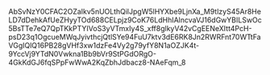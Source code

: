 AbSvNzY0CFAC2OZaIkv5nUOLthQilJpgW5lHYXbe9LjnXa_M9tlzyS45Ar8HeLD7dDehkAfUeZHyyTOd688CELpjz9CoK76LdHhIAlncvaVJ16dGwYBILSwOc5BsTTe7eQ7QpTKkPTYIVoS3yVTmxIy4S_xff8glkyV42vCgEENeXItt4PcH-psD23q1OgcueMWqJyivthcjQtlSYe94FuU7ktv3dE6RK8Jn2RWRFnt70WTtFaVGgIQlQ16PB28gVHf3xw1dzFe4Vy2g79yfY8N1aOZJK4t-9YccVj9YTdN0Vwkna1Bb9bVr9StPGdORgO-4GkKdGJ6fqSPpFwWwA2KqZbhJdbacz8-NAeFqm_8
